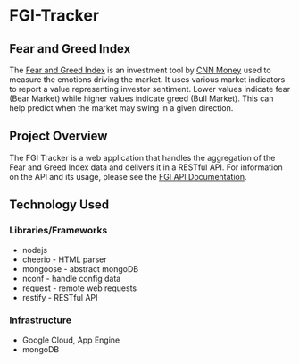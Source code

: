 # FGI-Tracker

## Fear and Greed Index
The [Fear and Greed Index](http://money.cnn.com/data/fear-and-greed/) is an investment tool by [CNN Money](money.cnn.com) used to measure the emotions driving the market.  It uses various market indicators to report a value representing investor sentiment.  Lower values indicate fear (Bear Market) while higher values indicate greed (Bull Market).  This can help predict when the market may swing in a given direction.

## Project Overview
The FGI Tracker is a web application that handles the aggregation of the Fear and Greed Index data and delivers it in a RESTful API.  For information on the API and its usage, please see the [FGI API Documentation](leejustin.github.io/FGI-Tracker-Slate).

## Technology Used
### Libraries/Frameworks
* nodejs
* cheerio - HTML parser
* mongoose - abstract mongoDB
* nconf - handle config data
* request - remote web requests
* restify - RESTful API

### Infrastructure
* Google Cloud, App Engine
* mongoDB
